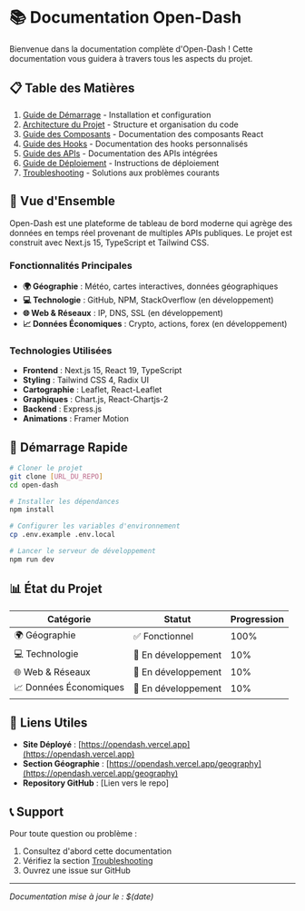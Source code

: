 # 📚 Documentation Open-Dash

Bienvenue dans la documentation complète d'Open-Dash ! Cette documentation vous guidera à travers tous les aspects du projet.

## 📋 Table des Matières

1. [Guide de Démarrage](./guide-demarrage.md) - Installation et configuration
2. [Architecture du Projet](./architecture.md) - Structure et organisation du code
3. [Guide des Composants](./composants.md) - Documentation des composants React
4. [Guide des Hooks](./hooks.md) - Documentation des hooks personnalisés
5. [Guide des APIs](./apis.md) - Documentation des APIs intégrées
6. [Guide de Déploiement](./deploiement.md) - Instructions de déploiement
7. [Troubleshooting](./troubleshooting.md) - Solutions aux problèmes courants

## 🎯 Vue d'Ensemble

Open-Dash est une plateforme de tableau de bord moderne qui agrège des données en temps réel provenant de multiples APIs publiques. Le projet est construit avec Next.js 15, TypeScript et Tailwind CSS.

### Fonctionnalités Principales

- **🌍 Géographie** : Météo, cartes interactives, données géographiques
- **💻 Technologie** : GitHub, NPM, StackOverflow (en développement)
- **🌐 Web & Réseaux** : IP, DNS, SSL (en développement)
- **📈 Données Économiques** : Crypto, actions, forex (en développement)

### Technologies Utilisées

- **Frontend** : Next.js 15, React 19, TypeScript
- **Styling** : Tailwind CSS 4, Radix UI
- **Cartographie** : Leaflet, React-Leaflet
- **Graphiques** : Chart.js, React-Chartjs-2
- **Backend** : Express.js
- **Animations** : Framer Motion

## 🚀 Démarrage Rapide

```bash
# Cloner le projet
git clone [URL_DU_REPO]
cd open-dash

# Installer les dépendances
npm install

# Configurer les variables d'environnement
cp .env.example .env.local

# Lancer le serveur de développement
npm run dev
```

## 📊 État du Projet

| Catégorie | Statut | Progression |
|-----------|--------|-------------|
| 🌍 Géographie | ✅ Fonctionnel | 100% |
| 💻 Technologie | 🚧 En développement | 10% |
| 🌐 Web & Réseaux | 🚧 En développement | 10% |
| 📈 Données Économiques | 🚧 En développement | 10% |

## 🔗 Liens Utiles

- **Site Déployé** : [https://opendash.vercel.app](https://opendash.vercel.app)
- **Section Géographie** : [https://opendash.vercel.app/geography](https://opendash.vercel.app/geography)
- **Repository GitHub** : [Lien vers le repo]

## 📞 Support

Pour toute question ou problème :
1. Consultez d'abord cette documentation
2. Vérifiez la section [Troubleshooting](./troubleshooting.md)
3. Ouvrez une issue sur GitHub

---

*Documentation mise à jour le : $(date)* 